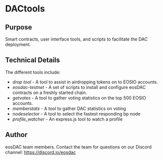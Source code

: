 # DACtools

## Purpose
Smart contracts, user interface tools, and scripts to facilitate the DAC deployment.

## Technical Details

The different tools include:
- *drop tool* - A tool to assist in airdropping tokens on to EOSIO accounts.
- *eosdac-testnet* - A set of scripts to install and configure eosDAC contracts on a freshly started chain.
- *getvotes* - A tool to gather voting statistics on the top 500 EOSIO accounts.
- *memberstats* - A tool to gather DAC statistics on voting
- *nodeselector* - A tool to select the fastest responding bp node
- *profile_watcher* - An express.js tool to watch a profile 

## Author
eosDAC team members. Contact the team for questions on our Discord channel: https://discord.io/eosdac
